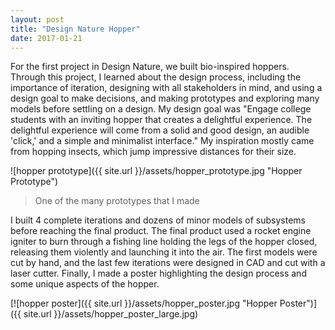 ```yaml
---
layout: post
title: "Design Nature Hopper"
date: 2017-01-21
---
```


For the first project in Design Nature, we built bio-inspired hoppers. Through this project, I learned about the design process, including the importance of iteration, designing with all stakeholders in mind, and using a design goal to make decisions, and making prototypes and exploring many models before settling on a design. My design goal was "Engage college students with an inviting hopper that creates a delightful experience. The delightful experience will come from a solid and good design, an audible 'click,' and a simple and minimalist interface." My inspiration mostly came from hopping insects, which jump impressive distances for their size.

![hopper prototype]({{ site.url }}/assets/hopper_prototype.jpg "Hopper Prototype")

> One of the many prototypes that I made

I built 4 complete iterations and dozens of minor models of subsystems before reaching the final product. The final product used a rocket engine igniter to burn through a fishing line holding the legs of the hopper closed, releasing them violently and launching it into the air. The first models were cut by hand, and the last few iterations were designed in CAD and cut with a laser cutter. Finally, I made a poster highlighting the design process and some unique aspects of the hopper.

[![hopper poster]({{ site.url }}/assets/hopper_poster.jpg "Hopper Poster")]({{ site.url }}/assets/hopper_poster_large.jpg)
